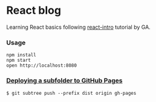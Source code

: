 # React blog

Learning React basics following [react-intro](https://github.com/ga-wdi-lessons/react-intro) tutorial by GA.

### Usage

```
npm install
npm start
open http://localhost:8080
```

### [Deploying a subfolder to GitHub Pages](https://gist.github.com/cobyism/4730490)

```
$ git subtree push --prefix dist origin gh-pages
```
